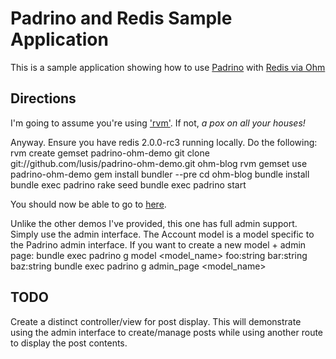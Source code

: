 Padrino and Redis Sample Application
=========================================

This is a sample application showing how to use [Padrino](http://padrinorb.com) with [Redis via Ohm](http://github.com/soveran/ohm)

Directions
----------
I'm going to assume you're using ['rvm'](http://rvm.beginrescueend.com). If not, *a pox on all your houses!*

Anyway. Ensure you have redis 2.0.0-rc3 running locally. Do the following:
	rvm create gemset padrino-ohm-demo
	git clone git://github.com/lusis/padrino-ohm-demo.git ohm-blog
	rvm gemset use padrino-ohm-demo
	gem install bundler --pre
	cd ohm-blog
	bundle install
	bundle exec padrino rake seed
	bundle exec padrino start

You should now be able to go to [here](http://localhost:3000/admin).

Unlike the other demos I've provided, this one has full admin support. Simply use the admin interface. The Account model is a model specific to the Padrino admin interface.
If you want to create a new model + admin page:
	bundle exec padrino g model <model_name> foo:string bar:string baz:string
	bundle exec padrino g admin_page <model_name>

TODO
----
Create a distinct controller/view for post display. This will demonstrate using the admin interface to create/manage posts while using another route to display the post contents.

